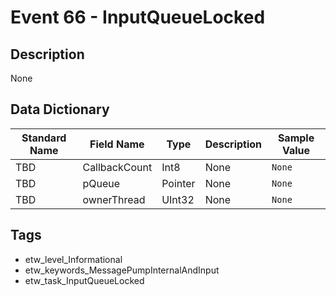 # Event 66 - InputQueueLocked

## Description
None

## Data Dictionary
|Standard Name|Field Name|Type|Description|Sample Value|
|---|---|---|---|---|
|TBD|CallbackCount|Int8|None|`None`|
|TBD|pQueue|Pointer|None|`None`|
|TBD|ownerThread|UInt32|None|`None`|

## Tags
* etw_level_Informational
* etw_keywords_MessagePumpInternalAndInput
* etw_task_InputQueueLocked